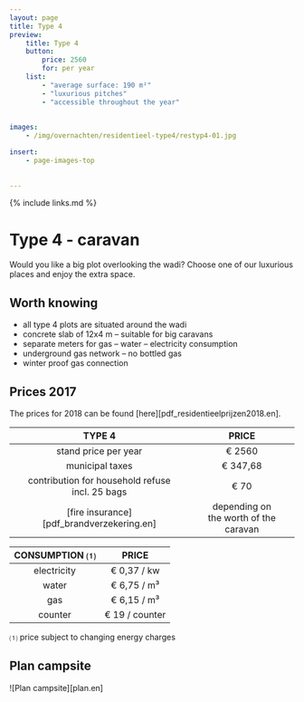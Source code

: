 ```yaml
---
layout: page
title: Type 4
preview: 
    title: Type 4
    button:
        price: 2560
        for: per year
    list:
        - "average surface: 190 m²"
        - "luxurious pitches"
        - "accessible throughout the year"
        
        
images:
    - /img/overnachten/residentieel-type4/restyp4-01.jpg

insert:
    - page-images-top
    
    
---
```


{% include links.md %}

# Type 4 - caravan

Would you like a big plot overlooking the wadi? Choose one of our luxurious places and enjoy the extra space.

## Worth knowing

- all type 4 plots are situated around the wadi
- concrete slab of 12x4 m – suitable for big caravans
- separate meters for gas – water – electricity consumption
- underground gas network – no bottled gas
- winter proof gas connection


## Prices 2017

The prices for 2018 can be found [here][pdf_residentieelprijzen2018.en].

TYPE 4                |PRICE           |
:--------------------:|:--------------:|
stand price per year  |€ 2560              
municipal taxes       |€ 347,68 
contribution for household refuse<br>incl. 25 bags<br> | € 70  
[fire insurance][pdf_brandverzekering.en]     |depending on <br>the worth of the caravan

CONSUMPTION ⑴        |PRICE          |
:--------------------:|:-------------:|
electricity           | € 0,37 / kw        
water                 | € 6,75 / m³  
gas                   | € 6,15 / m³       
counter               | € 19 / counter

⑴ price subject to changing energy charges

## Plan campsite

![Plan campsite][plan.en]
